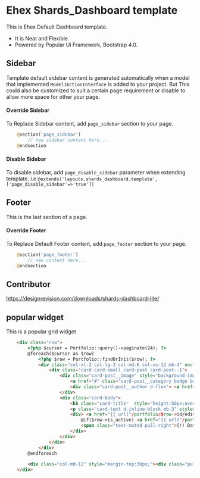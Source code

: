 # Ehex Shards_Dashboard template
This is Ehex Default Dashboard template. 
* It is Neat and Flexible
* Powered by Popular Ui Framework, Bootstrap 4.0.




## Sidebar
 Template default sidebar content is generated automatically when a model that implemented ```Model1ActionInterface``` is added to your project.
 But This could also be customized to suit a certain page requirement or disable to allow more space for other your page.
 
#### Override Sidebar
To Replace Sidebar content, add ```page_sidebar``` section to your page.
```php
    @section('page_sidebar')
        // new sidebar content here...
    @endsection
```


#### Disable Sidebar
To disable sidebar,  add ```page_disable_sidebar``` parameter when extending template. i.e ```@extends('layouts.shards_dashboard.template', ['page_disable_sidebar'=>'true'])```



## Footer
This is the last section of a page.

#### Override Footer
To Replace Default Footer content, add ```page_footer``` section to your page.
```php
    @section('page_footer')
        // new content here...
    @endsection
```



## Contributor
https://designrevision.com/downloads/shards-dashboard-lite/






## popular widget
This is a popular grid widget
<img src="" />
```html
    <div class="row">
        <?php $cursor = Portfolio::query()->paginate(24); ?>
        @foreach($cursor as $row)
            <?php $row = Portfolio::findOrInit($row); ?>
            <div class="col-xl-2 col-lg-3 col-md-6 col-xs-12 mb-4" onclick="Url1.redirect('{{ url("/portfolio/".$row->id) }}')">
                <div class="card card-small card-post card-post--1">
                    <div class="card-post__image" style="background-image: url('{{ $row->feature_image_url }}');">
                        <a href="#" class="card-post__category badge badge-pill badge-dark">{{ $row->category }}</a>
                        <div class="card-post__author d-flex"> <a href="#" class="card-post__author-avatar card-post__author-avatar--small" style="background-image: url('{{ $userInfo->getAvatar() }}');">By {{ User::find($row->user_id, 'id', '', ['full_name'])['full_name'] or 'Unknown' }}</a> </div>
                    </div>
                    <div class="card-body">
                        <h5 class="card-title"  style="height:50px;overflow: hidden"> <a class="text-fiord-blue" href="#">{{ $row->name }}</a> </h5>
                        <p class="card-text d-inline-block mb-3" style="height:100px;overflow: hidden">{!! String1::getSomeText(Html1::removeTag(String1::getSomeText($row->description, 500, '')), 125) !!}</p>
                        <div> <a href="{{ url("/portfolio/$row->id/edit/") }}"><i class="fa fa-edit" aria-hidden="true"></i></a> |
                            @if($row->is_active) <a href="{{ url("/portfolio/".$row->id) }}">Read More</a> @else <span class="text-muted">Not Active</span> @endif
                            <span class="text-muted pull-right">{!! DateManager1::diffForHumans($row->created_at) !!}</span>
                        </div>
                    </div>
                </div>
            </div>
        @endforeach
    
        <div class="col-md-12" style="margin-top:30px;"><div class="pull-right"><?= $cursor ?></div></div>
    </div>
```